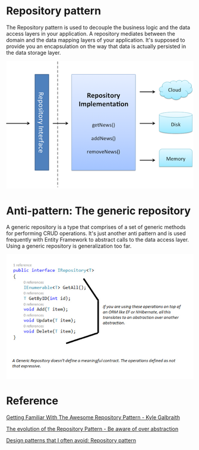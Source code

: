# Repository pattern

The Repository pattern is used to decouple the business logic and the data access layers in your application. A repository mediates between the domain and the data mapping layers of your application. It's supposed to provide you an encapsulation on the way that data is actually persisted in the data storage layer.

![](images/Untitled-6f7697ee-ea70-4092-ac69-edbcaddfa6b5.png)

# Anti-pattern: The generic repository

A generic repository is a type that comprises of a set of generic methods for performing CRUD operations. It's just another anti pattern and is used frequently with Entity Framework to abstract calls to the data access layer. Using a generic repository is generalization too far.

![](images/Untitled-b75faa92-77f9-40a2-9ab1-d8d2856a5b2a.png)

# Reference

[Getting Familiar With The Awesome Repository Pattern - Kyle Galbraith](https://blog.kylegalbraith.com/2018/03/06/getting-familiar-with-the-awesome-repository-pattern/)

[The evolution of the Repository Pattern - Be aware of over abstraction](http://hannesdorfmann.com/android/evolution-of-the-repository-pattern)

[Design patterns that I often avoid: Repository pattern](https://www.infoworld.com/article/3117713/design-patterns-that-i-often-avoid-repository-pattern.html)